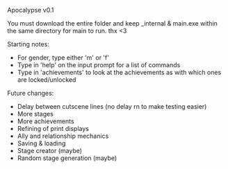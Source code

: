 Apocalypse v0.1

You must download the entire folder and keep _internal & main.exe within the same directory for main to run. thx <3

Starting notes:
- For gender, type either 'm' or 'f'
- Type in 'help' on the input prompt for a list of commands
- Type in 'achievements' to look at the achievements as with which ones are locked/unlocked

Future changes:
- Delay between cutscene lines (no delay rn to make testing easier)
- More stages
- More achievements
- Refining of print displays
- Ally and relationship mechanics
- Saving & loading
- Stage creator (maybe)
- Random stage generation (maybe)
